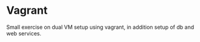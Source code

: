# Vagrant

Small exercise on dual VM setup using vagrant, in addition setup of db and web services.
